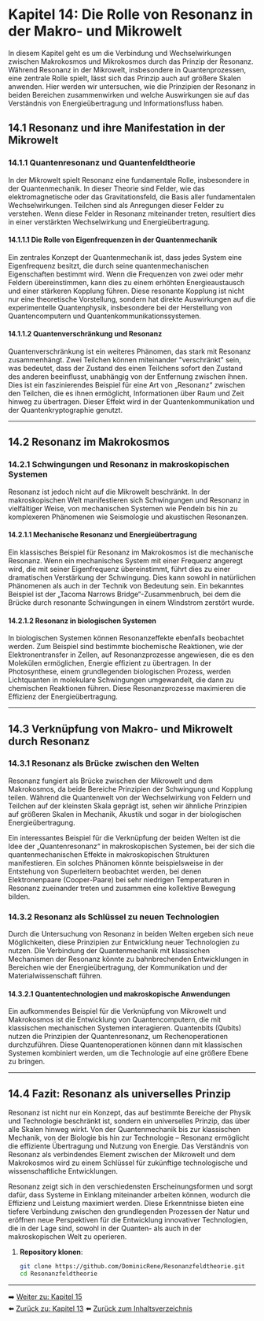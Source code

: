 # Kapitel 14: Die Rolle von Resonanz in der Makro- und Mikrowelt

In diesem Kapitel geht es um die Verbindung und Wechselwirkungen zwischen Makrokosmos und Mikrokosmos durch das Prinzip der Resonanz. Während Resonanz in der Mikrowelt, insbesondere in Quantenprozessen, eine zentrale Rolle spielt, lässt sich das Prinzip auch auf größere Skalen anwenden. Hier werden wir untersuchen, wie die Prinzipien der Resonanz in beiden Bereichen zusammenwirken und welche Auswirkungen sie auf das Verständnis von Energieübertragung und Informationsfluss haben.

## 14.1 Resonanz und ihre Manifestation in der Mikrowelt

### 14.1.1 Quantenresonanz und Quantenfeldtheorie

In der Mikrowelt spielt Resonanz eine fundamentale Rolle, insbesondere in der Quantenmechanik. In dieser Theorie sind Felder, wie das elektromagnetische oder das Gravitationsfeld, die Basis aller fundamentalen Wechselwirkungen. Teilchen sind als Anregungen dieser Felder zu verstehen. Wenn diese Felder in Resonanz miteinander treten, resultiert dies in einer verstärkten Wechselwirkung und Energieübertragung.

#### 14.1.1.1 Die Rolle von Eigenfrequenzen in der Quantenmechanik

Ein zentrales Konzept der Quantenmechanik ist, dass jedes System eine Eigenfrequenz besitzt, die durch seine quantenmechanischen Eigenschaften bestimmt wird. Wenn die Frequenzen von zwei oder mehr Feldern übereinstimmen, kann dies zu einem erhöhten Energieaustausch und einer stärkeren Kopplung führen. Diese resonante Kopplung ist nicht nur eine theoretische Vorstellung, sondern hat direkte Auswirkungen auf die experimentelle Quantenphysik, insbesondere bei der Herstellung von Quantencomputern und Quantenkommunikationssystemen.

#### 14.1.1.2 Quantenverschränkung und Resonanz

Quantenverschränkung ist ein weiteres Phänomen, das stark mit Resonanz zusammenhängt. Zwei Teilchen können miteinander "verschränkt" sein, was bedeutet, dass der Zustand des einen Teilchens sofort den Zustand des anderen beeinflusst, unabhängig von der Entfernung zwischen ihnen. Dies ist ein faszinierendes Beispiel für eine Art von „Resonanz“ zwischen den Teilchen, die es ihnen ermöglicht, Informationen über Raum und Zeit hinweg zu übertragen. Dieser Effekt wird in der Quantenkommunikation und der Quantenkryptographie genutzt.

---

## 14.2 Resonanz im Makrokosmos

### 14.2.1 Schwingungen und Resonanz in makroskopischen Systemen

Resonanz ist jedoch nicht auf die Mikrowelt beschränkt. In der makroskopischen Welt manifestieren sich Schwingungen und Resonanz in vielfältiger Weise, von mechanischen Systemen wie Pendeln bis hin zu komplexeren Phänomenen wie Seismologie und akustischen Resonanzen.

#### 14.2.1.1 Mechanische Resonanz und Energieübertragung

Ein klassisches Beispiel für Resonanz im Makrokosmos ist die mechanische Resonanz. Wenn ein mechanisches System mit einer Frequenz angeregt wird, die mit seiner Eigenfrequenz übereinstimmt, führt dies zu einer dramatischen Verstärkung der Schwingung. Dies kann sowohl in natürlichen Phänomenen als auch in der Technik von Bedeutung sein. Ein bekanntes Beispiel ist der „Tacoma Narrows Bridge“-Zusammenbruch, bei dem die Brücke durch resonante Schwingungen in einem Windstrom zerstört wurde.

#### 14.2.1.2 Resonanz in biologischen Systemen

In biologischen Systemen können Resonanzeffekte ebenfalls beobachtet werden. Zum Beispiel sind bestimmte biochemische Reaktionen, wie der Elektronentransfer in Zellen, auf Resonanzprozesse angewiesen, die es den Molekülen ermöglichen, Energie effizient zu übertragen. In der Photosynthese, einem grundlegenden biologischen Prozess, werden Lichtquanten in molekulare Schwingungen umgewandelt, die dann zu chemischen Reaktionen führen. Diese Resonanzprozesse maximieren die Effizienz der Energieübertragung.

---

## 14.3 Verknüpfung von Makro- und Mikrowelt durch Resonanz

### 14.3.1 Resonanz als Brücke zwischen den Welten

Resonanz fungiert als Brücke zwischen der Mikrowelt und dem Makrokosmos, da beide Bereiche Prinzipien der Schwingung und Kopplung teilen. Während die Quantenwelt von der Wechselwirkung von Feldern und Teilchen auf der kleinsten Skala geprägt ist, sehen wir ähnliche Prinzipien auf größeren Skalen in Mechanik, Akustik und sogar in der biologischen Energieübertragung.

Ein interessantes Beispiel für die Verknüpfung der beiden Welten ist die Idee der „Quantenresonanz“ in makroskopischen Systemen, bei der sich die quantenmechanischen Effekte in makroskopischen Strukturen manifestieren. Ein solches Phänomen könnte beispielsweise in der Entstehung von Superleitern beobachtet werden, bei denen Elektronenpaare (Cooper-Paare) bei sehr niedrigen Temperaturen in Resonanz zueinander treten und zusammen eine kollektive Bewegung bilden.

### 14.3.2 Resonanz als Schlüssel zu neuen Technologien

Durch die Untersuchung von Resonanz in beiden Welten ergeben sich neue Möglichkeiten, diese Prinzipien zur Entwicklung neuer Technologien zu nutzen. Die Verbindung der Quantenmechanik mit klassischen Mechanismen der Resonanz könnte zu bahnbrechenden Entwicklungen in Bereichen wie der Energieübertragung, der Kommunikation und der Materialwissenschaft führen.

#### 14.3.2.1 Quantentechnologien und makroskopische Anwendungen

Ein aufkommendes Beispiel für die Verknüpfung von Mikrowelt und Makrokosmos ist die Entwicklung von Quantencomputern, die mit klassischen mechanischen Systemen interagieren. Quantenbits (Qubits) nutzen die Prinzipien der Quantenresonanz, um Rechenoperationen durchzuführen. Diese Quantenoperationen können dann mit klassischen Systemen kombiniert werden, um die Technologie auf eine größere Ebene zu bringen.

---

## 14.4 Fazit: Resonanz als universelles Prinzip

Resonanz ist nicht nur ein Konzept, das auf bestimmte Bereiche der Physik und Technologie beschränkt ist, sondern ein universelles Prinzip, das über alle Skalen hinweg wirkt. Von der Quantenmechanik bis zur klassischen Mechanik, von der Biologie bis hin zur Technologie – Resonanz ermöglicht die effiziente Übertragung und Nutzung von Energie. Das Verständnis von Resonanz als verbindendes Element zwischen der Mikrowelt und dem Makrokosmos wird zu einem Schlüssel für zukünftige technologische und wissenschaftliche Entwicklungen.

Resonanz zeigt sich in den verschiedensten Erscheinungsformen und sorgt dafür, dass Systeme in Einklang miteinander arbeiten können, wodurch die Effizienz und Leistung maximiert werden. Diese Erkenntnisse bieten eine tiefere Verbindung zwischen den grundlegenden Prozessen der Natur und eröffnen neue Perspektiven für die Entwicklung innovativer Technologien, die in der Lage sind, sowohl in der Quanten- als auch in der makroskopischen Welt zu operieren.



1. **Repository klonen**:  
   ```bash
   git clone https://github.com/DominicRene/Resonanzfeldtheorie.git
   cd Resonanzfeldtheorie

---

➡️ [Weiter zu: Kapitel 15](Kapitel_15.md)  
⬅️ [Zurück zu: Kapitel 13](Kapitel_13.md)
⬅️ [Zurück zum Inhaltsverzeichnis](README.md)